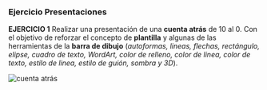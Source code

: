 ### Ejercicio  Presentaciones

**EJERCICIO 1**
Realizar una presentación de una  **cuenta atrás**  de 10 al 0. Con el objetivo de reforzar el concepto de  **plantilla** y algunas de las herramientas de la  **barra de dibujo**  (_autoformas, lineas, flechas, rectángulo, elipse, cuadro de texto, WordArt, color de relleno, color de linea, color de texto, estilo de linea, estilo de guión, sombra y 3D_).

![cuenta atrás](https://www.opcionweb.com/datopcnweb/uploads/2007/02/cuenta_atras.gif)
<!--stackedit_data:
eyJoaXN0b3J5IjpbLTEzMTk3NTQ5MDAsLTU5MjAyNjAyNV19
-->